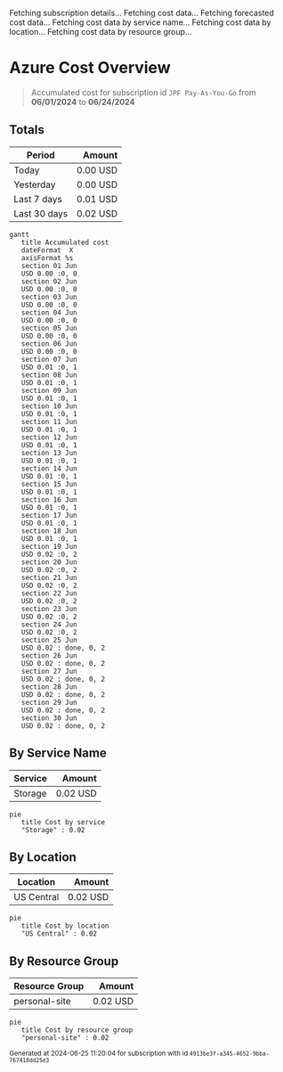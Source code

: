 Fetching subscription details...
Fetching cost data...
Fetching forecasted cost data...
Fetching cost data by service name...
Fetching cost data by location...
Fetching cost data by resource group...
# Azure Cost Overview

> Accumulated cost for subscription id `JPF Pay-As-You-Go` from **06/01/2024** to **06/24/2024**

## Totals

|Period|Amount|
|---|---:|
|Today|0.00 USD|
|Yesterday|0.00 USD|
|Last 7 days|0.01 USD|
|Last 30 days|0.02 USD|

```mermaid
gantt
   title Accumulated cost
   dateFormat  X
   axisFormat %s
   section 01 Jun
   USD 0.00 :0, 0
   section 02 Jun
   USD 0.00 :0, 0
   section 03 Jun
   USD 0.00 :0, 0
   section 04 Jun
   USD 0.00 :0, 0
   section 05 Jun
   USD 0.00 :0, 0
   section 06 Jun
   USD 0.00 :0, 0
   section 07 Jun
   USD 0.01 :0, 1
   section 08 Jun
   USD 0.01 :0, 1
   section 09 Jun
   USD 0.01 :0, 1
   section 10 Jun
   USD 0.01 :0, 1
   section 11 Jun
   USD 0.01 :0, 1
   section 12 Jun
   USD 0.01 :0, 1
   section 13 Jun
   USD 0.01 :0, 1
   section 14 Jun
   USD 0.01 :0, 1
   section 15 Jun
   USD 0.01 :0, 1
   section 16 Jun
   USD 0.01 :0, 1
   section 17 Jun
   USD 0.01 :0, 1
   section 18 Jun
   USD 0.01 :0, 1
   section 19 Jun
   USD 0.02 :0, 2
   section 20 Jun
   USD 0.02 :0, 2
   section 21 Jun
   USD 0.02 :0, 2
   section 22 Jun
   USD 0.02 :0, 2
   section 23 Jun
   USD 0.02 :0, 2
   section 24 Jun
   USD 0.02 :0, 2
   section 25 Jun
   USD 0.02 : done, 0, 2
   section 26 Jun
   USD 0.02 : done, 0, 2
   section 27 Jun
   USD 0.02 : done, 0, 2
   section 28 Jun
   USD 0.02 : done, 0, 2
   section 29 Jun
   USD 0.02 : done, 0, 2
   section 30 Jun
   USD 0.02 : done, 0, 2
```

## By Service Name

|Service|Amount|
|---|---:|
|Storage|0.02 USD|

```mermaid
pie
   title Cost by service
   "Storage" : 0.02
```

## By Location

|Location|Amount|
|---|---:|
|US Central|0.02 USD|

```mermaid
pie
   title Cost by location
   "US Central" : 0.02
```

## By Resource Group

|Resource Group|Amount|
|---|---:|
|personal-site|0.02 USD|

```mermaid
pie
   title Cost by resource group
   "personal-site" : 0.02
```

<sup>Generated at 2024-06-25 11:20:04 for subscription with id `4913be3f-a345-4652-9bba-767418dd25e3`</sup>
